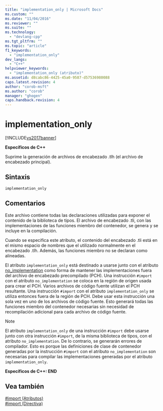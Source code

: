 ```yaml
---
title: "implementation_only | Microsoft Docs"
ms.custom: ""
ms.date: "11/04/2016"
ms.reviewer: ""
ms.suite: ""
ms.technology: 
  - "devlang-cpp"
ms.tgt_pltfrm: ""
ms.topic: "article"
f1_keywords: 
  - "implementation_only"
dev_langs: 
  - "C++"
helpviewer_keywords: 
  - "implementation_only (atributo)"
ms.assetid: d8cabc86-4425-45a0-9587-d57536980088
caps.latest.revision: 4
author: "corob-msft"
ms.author: "corob"
manager: "ghogen"
caps.handback.revision: 4
---
```

# implementation_only
[!INCLUDE[vs2017banner](../assembler/inline/includes/vs2017banner.md)]

**Específicos de C\+\+**  
  
 Suprime la generación de archivos de encabezado .tlh \(el archivo de encabezado principal\).  
  
## Sintaxis  
  
```  
implementation_only  
```  
  
## Comentarios  
 Este archivo contiene todas las declaraciones utilizadas para exponer el contenido de la biblioteca de tipos.  El archivo de encabezado .tli, con las implementaciones de las funciones miembro del contenedor, se genera y se incluye en la compilación.  
  
 Cuando se especifica este atributo, el contenido del encabezado .tli está en el mismo espacio de nombres que el utilizado normalmente en el encabezado .tlh.  Además, las funciones miembro no se declaran como alineadas.  
  
 El atributo `implementation_only` está destinado a usarse junto con el atributo [no\_implementation](../preprocessor/no-implementation.md) como forma de mantener las implementaciones fuera del archivo de encabezado precompilado \(PCH\).  Una instrucción `#import` con el atributo `no_implementation` se coloca en la región de origen usada para crear el PCH.  Varios archivos de código fuente utilizan el PCH resultante.  Una instrucción `#import` con el atributo `implementation_only` se utiliza entonces fuera de la región de PCH.  Debe usar esta instrucción una sola vez en uno de los archivos de código fuente.  Esto generará todas las funciones miembro del contenedor necesarias sin necesidad de recompilación adicional para cada archivo de código fuente.  
  
> [!NOTE]
>  El atributo `implementation_only` de una instrucción `#import` debe usarse junto con otra instrucción `#import`, de la misma biblioteca de tipos, con el atributo `no_implementation`.  De lo contrario, se generarán errores de compilador.  Esto es porque las definiciones de clase de contenedor generadas por la instrucción `#import` con el atributo `no_implementation` son necesarias para compilar las implementaciones generadas por el atributo `implementation_only`.  
  
 **Específicos de C\+\+: END**  
  
## Vea también  
 [\#import \(Atributos\)](../preprocessor/hash-import-attributes-cpp.md)   
 [\#import \(Directiva\)](../preprocessor/hash-import-directive-cpp.md)